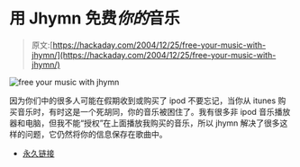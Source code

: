# 用 Jhymn 免费*你的*音乐

> 原文:[https://hackaday.com/2004/12/25/free-your-music-with-jhymn/](https://hackaday.com/2004/12/25/free-your-music-with-jhymn/)

![free *your* music with jhymn](../Images/6f5a1b8f52bc7dec6b285561f695513c.png)

因为你们中的很多人可能在假期收到或购买了 ipod 不要忘记，当你从 itunes 购买音乐时，有时这是一个死胡同，你的音乐被困住了。我有很多非 ipod 音乐播放器和电脑，但我不能“授权”在上面播放我购买的音乐，所以 jhymn 解决了很多这样的问题，它仍然将你的信息保存在歌曲中。

*   [永久链接](http://hymn-project.org/jhymndoc/#downloads)